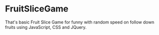 # FruitSliceGame
That's basic Fruit Slice Game for funny with random speed on follow down fruits using JavaScript, CSS and JQuery.
